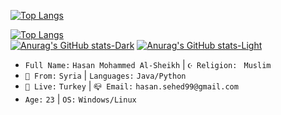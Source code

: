 [![Top Langs](https://github-readme-stats-one-bice.vercel.app/api/top-langs/?username=hasansyhe&layout=compact&langs_count=10&exclude_repo=iQOO-Z1-kernel,hasansyhe.github.io&theme=dark#gh-dark-mode-only)](https://github.com/anuraghazra/github-readme-stats#gh-dark-mode-only)

[![Top Langs](https://github-readme-stats-one-bice.vercel.app/api/top-langs/?username=hasansyhe&layout=compact&langs_count=10&exclude_repo=iQOO-Z1-kernel,hasansyhe.github.io&theme=default#gh-light-mode-only)](https://github.com/anuraghazra/github-readme-stats#gh-light-mode-only)
<br>
[![Anurag's GitHub stats-Dark](https://github-readme-stats.vercel.app/api?username=hasansyhe&show_icons=true&theme=dark#gh-dark-mode-only)](https://github.com/anuraghazra/github-readme-stats#gh-dark-mode-only)
[![Anurag's GitHub stats-Light](https://github-readme-stats.vercel.app/api?username=hasansyhe&show_icons=true&theme=default#gh-light-mode-only)](https://github.com/anuraghazra/github-readme-stats#gh-light-mode-only)
<br>
- `Full Name:` `Hasan Mohammed Al-Sheikh` | `☪️ Religion: ` `Muslim`
- `🚩 From:` `Syria` | `Languages:` `Java/Python`
- `🚩 Live:` `Turkey` | `📪 Email:` `hasan.sehed99@gmail.com`
- `Age:` `23` | `OS:` `Windows/Linux`
